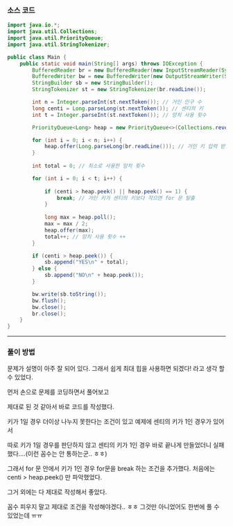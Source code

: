 ### 소스 코드

```java
import java.io.*;
import java.util.Collections;
import java.util.PriorityQueue;
import java.util.StringTokenizer;

public class Main {
    public static void main(String[] args) throws IOException {
        BufferedReader br = new BufferedReader(new InputStreamReader(System.in));
        BufferedWriter bw = new BufferedWriter(new OutputStreamWriter(System.out));
        StringBuilder sb = new StringBuilder();
        StringTokenizer st = new StringTokenizer(br.readLine());

        int n = Integer.parseInt(st.nextToken()); // 거인 인구 수
        long centi = Long.parseLong(st.nextToken()); // 센티의 키
        int t = Integer.parseInt(st.nextToken()); // 망치 사용 횟수

        PriorityQueue<Long> heap = new PriorityQueue<>(Collections.reverseOrder()); // 최대 힙으로 구현

        for (int i = 0; i < n; i++) {
            heap.offer(Long.parseLong(br.readLine())); // 거인 키 입력 받기
        }
        
        int total = 0; // 최소로 사용한 망치 횟수

        for (int i = 0; i < t; i++) {
            
            if (centi > heap.peek() || heap.peek() == 1) {
                break; // 거인 키가 센티의 키보다 작으면 for 문 탈출
            }
            
            long max = heap.poll();
            max = max / 2;
            heap.offer(max);
            total++; // 망치 사용 횟수 ++
        }

        if (centi > heap.peek()) {
            sb.append("YES\n" + total);
        } else {
            sb.append("NO\n" + heap.peek());
        }

        bw.write(sb.toString());
        bw.flush();
        bw.close();
        br.close();
    }
}
```

---

### 풀이 방법

문제가 설명이 아주 잘 되어 있다. 그래서 쉽게 최대 힙을 사용하면 되겠다! 라고 생각 할 수 있었다.

먼저 손으로 문제를 코딩하면서 풀어보고

제대로 된 것 같아서 바로 코드를 작성했다.

키가 1일 경우 더이상 나누지 못한다는 조건이 있고 예제에 센티의 키가 1인 경우가 있어서

따로 키가 1일 경우를 판단하지 않고 센티의 키가 1인 경우 바로 끝나게 만들었더니 실패했다....(이런 꼼수는 안 통하는군.. ㅎㅎ)

그래서 for 문 안에서 키가 1인 경우 for문을 break 하는 조건을 추가했다. 처음에는 centi > heap.peek() 만 파악했었다.

그거 외에는 다 제대로 작성해서 좋았다.

꼼수 피우지 말고 제대로 조건을 작성해야겠다.. ㅎㅎ 그것만 아니었어도 한번에 풀 수 있었는데 ㅠㅠ 
